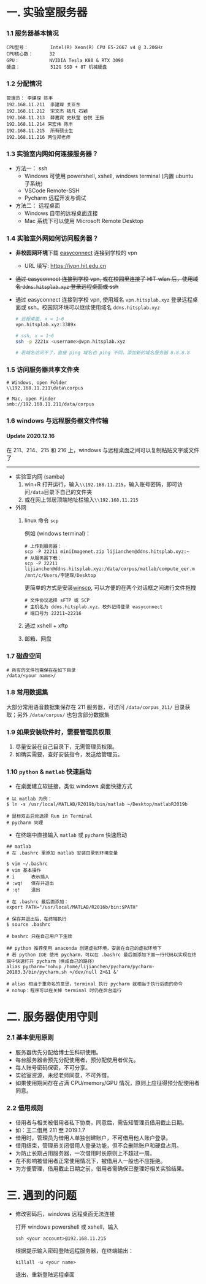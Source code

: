 # 一. 实验室服务器
### 1.1 服务器基本情况
```
CPU型号：        Intel(R) Xeon(R) CPU E5-2667 v4 @ 3.20GHz
CPU核心数：      32
GPU：           NVIDIA Tesla K80 & RTX 3090
硬盘：           512G SSD + 8T 机械硬盘
```

### 1.2 分配情况
```
管理员： 李建琛 陈丰
192.168.11.211	李建琛 关亚东
192.168.11.212	宋文杰 钱凡 石颖
192.168.11.213	薛嘉宾 史秋莹 谷悦 王振
192.168.11.214 宋宏伟 陈丰
192.168.11.215	所有硕士生
192.168.11.216 两位郑老师
```

### 1.3 实验室内网如何连接服务器？

* 方法一： ssh 
    * Windows 可使用 powershell, xshell, windows terminal (内置 ubuntu 子系统)
    * VSCode Remote-SSH 
    * Pycharm 远程开发与调试
* 方法二： 远程桌面
    * Windows 自带的远程桌面连接
    * Mac 系统下可以使用 Microsoft Remote Desktop

### 1.4 实验室外网如何访问服务器？
* **非校园网环境**下载 [easyconnect](http://static.hit.edu.cn/vpn/) 连接到学校的 vpn
  * URL 填写: https://ivpn.hit.edu.cn
 
* ~~通过 easyconnect 连接到学校 vpn, 或在校园里连接了 HIT-wlan 后，使用域名 `ddns.hitsplab.xyz` 登录远程桌面或 ssh~~
* 通过 easyconnect 连接到学校 vpn, 使用域名 `vpn.hitsplab.xyz` 登录远程桌面或 ssh。校园网环境可以继续使用域名 `ddns.hitsplab.xyz`
 
    ```bash
    # 远程桌面, x = 1~6
    vpn.hitsplab.xyz:3389x

    # ssh, x = 1~6
    ssh -p 2221x <username>@vpn.hitsplab.xyz
    
    # 若域名访问不了，直接 ping 域名也 ping 不同，添加新的域名服务器 8.8.8.8
    ```

### 1.5 访问服务器共享文件夹
```
# Windows, open Folder
\\192.168.11.211\data\corpus

# Mac, open Finder
smb://192.168.11.211/data/corpus
```

### 1.6 windows 与远程服务器文件传输

#### Update 2020.12.16
在 211、214、215 和 216 上，windows 与远程桌面之间可以复制粘贴文字或文件了

***

* 实验室内网 (samba)
    1. win+R 打开运行，输入`\\192.168.11.215`，输入账号密码，即可访问`/data`目录下自己的文件夹
    2. 或在网上邻居顶端地址栏输入`\\192.168.11.215`
* 外网
    1. linux 命令 `scp` 

        例如 (windows terminal)：
        ```
        # 上传到服务器：
        scp -P 22211 miniImagenet.zip lijianchen@ddns.hitsplab.xyz:~
        # 从服务器下载：
        scp -P 22211 lijianchen@ddns.hitsplab.xyz:/data/corpus/matlab/compute_eer.m /mnt/c/Users/李建琛/Desktop
        ```

        更简单的方式是安装[winscp](https://winscp.net/eng/download.php), 可以方便的在两个对话框之间进行文件拖拽
        ```
        # 文件协议选择 sFTP 或 SCP
        # 主机名为 ddns.hitsplab.xyz，校外记得登录 easyconnect
        # 端口号为 22211~22216
        ```

    2. 通过 xshell + xftp
    3. 邮箱、网盘

### 1.7 磁盘空间
```
# 所有的文件均需保存在如下目录
/data/<your name>/
```

### 1.8 常用数据集

大部分常用语音数据集保存在 211 服务器，可访问 `/data/corpus_211/` 目录获取；另外 `/data/corpus/` 也包含部分数据集

### 1.9 如果安装软件时，需要管理员权限

1. 尽量安装在自己目录下，无需管理员权限。
2. 如确实需要，查好安装指令，发送给管理员。

### 1.10 `python` & `matlab` 快速启动

* 在桌面建立软链接，类似 windows 桌面快捷方式
```shell
# 以 matlab 为例：
$ ln -s /usr/local/MATLAB/R2019b/bin/matlab ~/Desktop/matlabR2019b

# 鼠标双击启动选择 Run in Terminal
# pycharm 同理
```

* 在终端中直接输入 `matlab` 或 `pycharm` 快速启动
```shell
## matlab
# 在 .bashrc 里添加 matlab 安装目录到环境变量

$ vim ~/.bashrc
# vim 基本操作
# i      表示插入
# :wq!   保存并退出
# :q!    退出

# 在 .bashrc 最后面添加：
export PATH="/usr/local/MATLAB/R2016b/bin:$PATH"

# 保存并退出后，在终端执行
$ source .bashrc

# bashrc 只在自己用户下生效

## python 推荐使用 anaconda 创建虚拟环境，安装在自己的虚拟环境下
# 若 python IDE 使用 pycharm，可以在 .bashrc 最后面添加下面一行代码以实现在终端中快速打开 pycharm（换成自己的路径）
alias pycharm='nohup /home/lijianchen/pycharm/pycharm-20183.3/bin/pycharm.sh >/dev/null 2>&1 &'

# alias 相当于重命名的意思，terminal 执行 pycharm 就相当于执行后面的命令
# nohup：程序可以在关掉 terminal 时仍在后台运行
```

# 二. 服务器使用守则

### 2.1 基本使用原则
* 服务器优先分配给博士生科研使用。
* 每台服务器会预先分配使用者，预分配使用者优先。
* 每人账号密码保密，不可分享。
* 实验室资源，未经老师同意，不可外借。
* 如果使用期间存在占满 CPU/memory/GPU 情况，原则上应征得预分配使用者同意。

### 2.2 借用规则
* 借用者与相关被借用者私下协商，同意后，需告知管理员借用截止日期。
* 如：王二借用 211 至 2019.1.7
* 借用时，管理员为借用人单独创建账户，不可借用他人账户登录。
* 借用结束，管理员关闭借用人登录功能，但不会删除账户和硬盘占用。
* 为防止长期占用服务器，一次借用时长原则上不超过一周。
* 在不影响被借用者正常使用情况下，被借用人一般也不应拒绝。
* 为方便管理，借用截止日期之前，借用者需确保已整理好相关实验结果。


# 三. 遇到的问题

* 修改密码后，windows 远程桌面无法连接

    打开 windows powershell 或 xshell，输入
    ```
    ssh <your account>@192.168.11.215
    ```
    
    根据提示输入密码登陆远程服务器，在终端输出：
    ```
    killall -u <your name>
    ```
    
    退出，重新登陆远程桌面
  
